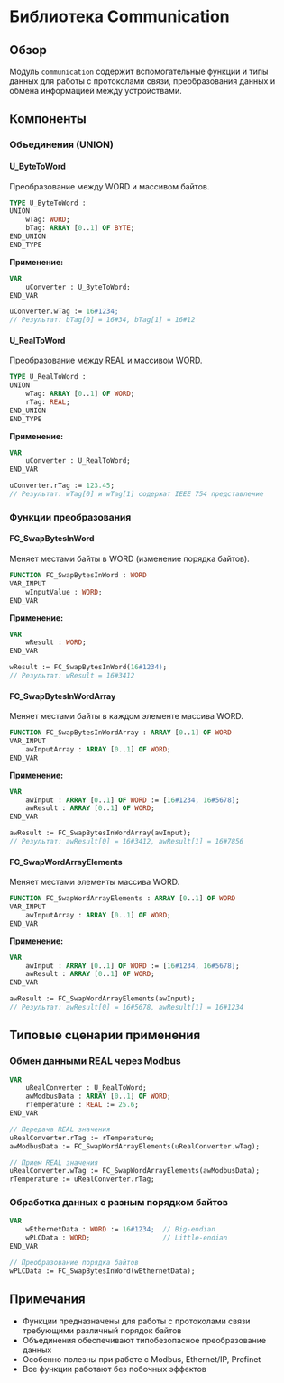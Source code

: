 # Библиотека Communication

## Обзор

Модуль `communication` содержит вспомогательные функции и типы данных для работы с протоколами связи, преобразования данных и обмена информацией между устройствами.

## Компоненты

### Объединения (UNION)

#### U_ByteToWord
Преобразование между WORD и массивом байтов.

```pascal
TYPE U_ByteToWord :
UNION
    wTag: WORD;
    bTag: ARRAY [0..1] OF BYTE;
END_UNION
END_TYPE
```

**Применение:**
```pascal
VAR
    uConverter : U_ByteToWord;
END_VAR

uConverter.wTag := 16#1234;
// Результат: bTag[0] = 16#34, bTag[1] = 16#12
```

#### U_RealToWord
Преобразование между REAL и массивом WORD.

```pascal
TYPE U_RealToWord :
UNION
    wTag: ARRAY [0..1] OF WORD;
    rTag: REAL;
END_UNION
END_TYPE
```

**Применение:**
```pascal
VAR
    uConverter : U_RealToWord;
END_VAR

uConverter.rTag := 123.45;
// Результат: wTag[0] и wTag[1] содержат IEEE 754 представление
```

### Функции преобразования

#### FC_SwapBytesInWord
Меняет местами байты в WORD (изменение порядка байтов).

```pascal
FUNCTION FC_SwapBytesInWord : WORD
VAR_INPUT
    wInputValue : WORD;
END_VAR
```

**Применение:**
```pascal
VAR
    wResult : WORD;
END_VAR

wResult := FC_SwapBytesInWord(16#1234);
// Результат: wResult = 16#3412
```

#### FC_SwapBytesInWordArray
Меняет местами байты в каждом элементе массива WORD.

```pascal
FUNCTION FC_SwapBytesInWordArray : ARRAY [0..1] OF WORD
VAR_INPUT
    awInputArray : ARRAY [0..1] OF WORD;
END_VAR
```

**Применение:**
```pascal
VAR
    awInput : ARRAY [0..1] OF WORD := [16#1234, 16#5678];
    awResult : ARRAY [0..1] OF WORD;
END_VAR

awResult := FC_SwapBytesInWordArray(awInput);
// Результат: awResult[0] = 16#3412, awResult[1] = 16#7856
```

#### FC_SwapWordArrayElements
Меняет местами элементы массива WORD.

```pascal
FUNCTION FC_SwapWordArrayElements : ARRAY [0..1] OF WORD
VAR_INPUT
    awInputArray : ARRAY [0..1] OF WORD;
END_VAR
```

**Применение:**
```pascal
VAR
    awInput : ARRAY [0..1] OF WORD := [16#1234, 16#5678];
    awResult : ARRAY [0..1] OF WORD;
END_VAR

awResult := FC_SwapWordArrayElements(awInput);
// Результат: awResult[0] = 16#5678, awResult[1] = 16#1234
```

## Типовые сценарии применения

### Обмен данными REAL через Modbus

```pascal
VAR
    uRealConverter : U_RealToWord;
    awModbusData : ARRAY [0..1] OF WORD;
    rTemperature : REAL := 25.6;
END_VAR

// Передача REAL значения
uRealConverter.rTag := rTemperature;
awModbusData := FC_SwapWordArrayElements(uRealConverter.wTag);

// Прием REAL значения
uRealConverter.wTag := FC_SwapWordArrayElements(awModbusData);
rTemperature := uRealConverter.rTag;
```

### Обработка данных с разным порядком байтов

```pascal
VAR
    wEthernetData : WORD := 16#1234;  // Big-endian
    wPLCData : WORD;                  // Little-endian
END_VAR

// Преобразование порядка байтов
wPLCData := FC_SwapBytesInWord(wEthernetData);
```

## Примечания

- Функции предназначены для работы с протоколами связи требующими различный порядок байтов
- Объединения обеспечивают типобезопасное преобразование данных
- Особенно полезны при работе с Modbus, Ethernet/IP, Profinet
- Все функции работают без побочных эффектов
